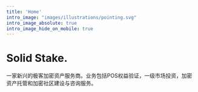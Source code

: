 ```yaml
---
title: 'Home'
intro_image: "images/illustrations/pointing.svg"
intro_image_absolute: true
intro_image_hide_on_mobile: true
---
```


# Solid Stake.

一家新兴的极客加密资产服务商。业务包括POS权益验证，一级市场投资，加密资产托管和加密社区建设与咨询服务。

